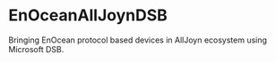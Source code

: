# EnOceanAllJoynDSB
Bringing EnOcean protocol based devices in AllJoyn ecosystem using Microsoft DSB.

